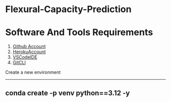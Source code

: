 # Flexural-Capacity-Prediction

# Software And Tools Requirements

1. [Github Account](https://github.com)
2. [HerokuAccount](https://heroku.com)
3. [VSCodeIDE](https://code.visualstudio.com)
4. [GitCLI](https://https://git-scm.com/book/v2.46.1/Getting-Started-The-Command-Line)


Create a new environment

---
 conda create -p venv python==3.12 -y
---